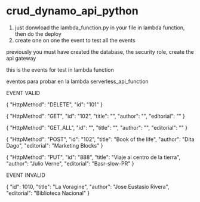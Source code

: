 # crud_dynamo_api_python

1) just donwload the lambda_function.py in your file in lambda function, then do the deploy
2) create one on one the event to test all the events

previously you must have created the database, the security role, create the api gateway

this is the events for test in lambda function

eventos para probar en la lambda serverless_api_function

EVENT VALID

{
  "HttpMethod": "DELETE",
  "id": "101"
}


{
  "HttpMethod": "GET",
  "id": "102",
  "title": "",
  "author": "",
  "editorial": ""
}

{
  "HttpMethod": "GET_ALL",
  "id": "",
  "title": "",
  "author": "",
  "editorial": ""
}

{
  "HttpMethod": "POST",
  "id": "102",
  "title": "Book of the life",
  "author": "Dita Dago",
  "editorial": "Marketing Blocks"
}


{
  "HttpMethod": "PUT",
  "id": "888",
  "title": "Viaje al centro de la tierra",
  "author": "Julio Verne",
  "editorial": "Basr-slow-PR"
}

EVENT INVALID

{
  "id": 1010,
  "title": "La Voragine",
  "author": "Jose Eustasio Rivera",
  "editorial": "Biblioteca Nacional"
}
